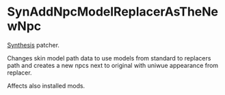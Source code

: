 # SynAddNpcModelReplacerAsTheNewNpc
[Synthesis](https://github.com/Mutagen-Modding/Synthesis) patcher.

Changes skin model path data to use models from standard to replacers path
and creates a new npcs next to original with uniwue appearance from replacer.

Affects also installed mods.
